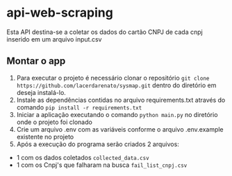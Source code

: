 # api-web-scraping
Esta API destina-se a coletar os dados do cartão CNPJ de cada cnpj inserido em um arquivo input.csv
## Montar o app

1. Para executar o projeto é necessário clonar o repositório `git clone https://github.com/lacerdarenato/sysmap.git` dentro do diretório em deseja instalá-lo.
2. Instale as dependências contidas no arquivo requirements.txt através do comando `pip install -r requirements.txt`
3. Iniciar a aplicação executando o comando `python main.py` no diretório onde o projeto foi clonado
4. Crie um arquivo .env com as variáveis conforme o arquivo .env.example existente no projeto
5. Após a execução do programa serão criados 2 arquivos:
  - 1 com os dados coletados `collected_data.csv` 
  - 1 com os Cnpj's que falharam na busca `fail_list_cnpj.csv`